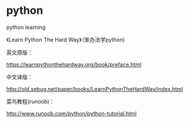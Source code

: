 # python
python learning

《Learn Python The Hard Way》（笨办法学python)

英文原版：

https://learnpythonthehardway.org/book/preface.html

中文译版：

http://old.sebug.net/paper/books/LearnPythonTheHardWay/index.html

菜鸟教程(runoob)：

http://www.runoob.com/python/python-tutorial.html
